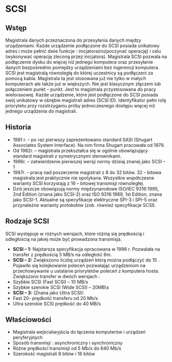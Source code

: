 SCSI
===

## Wstęp  
Magistrala danych przeznaczona do przesyłania danych między urządzeniami. Każde urządzenie podłączone do SCSI posiada unikatowy adres i może pełnić dwie funkcje : inicjatora(rozpoczynać operację) i celu (wykonywać operację zleconą przez inicjatora). 
Magistrala SCSI pozwala na podłączenie dysku do więcej niż jednego komputera oraz przesyłanie danych bezpośrednio pomiędzy urządzeniami bez ingerencji komputera.
SCSI jest magistralą równoległą do której uczestnicy są podłączeni za pomocą kabla. Magistrala ta jest stosowana już nie tylko w małych komputerach ale także już w większych. Nie jest klasycznym złączem lub połączeniem punkt – punkt. Jest to magistrala przystosowana do pracy wielorasowej.
Każde urządzenie, które jest podłączone do SCSI posiada swój unikatowy w obrębie magistrali adres (SCSI ID). Identyfikator pełni rolę priorytetu przy rozstrzyganiu próby jednoczesnego dostępu więcej niż jednego urządzenia do magistrali. 
## Historia
* 1981 r. – po raz pierwszy zaprezentowano standard SASI (Shugart Associates System Interface). Na nim firma Shugart pracowała od 1979. 
* Od 1982r.  – magistrala przekształca się  w ogólnie obowiązujący standard magistrali z symetrycznymi sterownikami.
* 1986r. – zatwierdzenie pierwszej wersji normy dzisiaj znanej jako SCSI – 1
* 1987r. – pracę nad poszerzenie magistrali z 8 do 32 bitów. 32 – bitowa magistrala jest praktycznie nie spotykana. Wszystkie współczesne warianty SCSI korzystają z 16 – bitowej transmisji równoległej.
* Dziś jeszcze obowiązują normy międzynarodowe ISO/IEC 9316:1995, 2nd Edition (znana jako SCSI-2) oraz ISO 9316:1989, 1st Edition, znana jako SCSI-1. Aktualne są specyfikacje elektryczne SPI-3 i SPI-5 oraz przynależne warianty protokołów (zob. również specyfikacje SCSI).
## Rodzaje SCSI
SCSI występuje w różnych wersjach, które różnią się prędkością i odległością na jakiej może być prowadzona transmisja.
* **SCSI – 1:**  Najstarsza specyfikacja opracowana w 1996 r. Pozwalała na transfer z prędkością 5 MB/s na odległość 6m. 
* **SCSI – 2:** Zwiększono liczbę urządzeń którą można podłączyć do 15 . Pojawiło się kolejkowanie poleceń pozwalając urządzeniom na przechowywanie u ustalanie priorytetów poleceń z komputera hosta. Zwiększono transfer w dwóch wersjach : 
* Szybkie SCSI (Fast SCSI) – 10 MB/s 
* Szybkie szerokie SCSI (Wide SCSI) – 20MB\s
* **SCSI – 3:** (Znana jako Ultra SCSI): 
* Fast 20- prędkość transferu od 20 Mb/s
* Ultra szerokie SCSI prędkość do 40 MB/s 
## Właściowości
*	Magistrala wejścia\wyjścia do łączenia komputerów i urządzeń peryferyjnych 
*	Sposób transmisji : asynchroniczny i synchroniczny
*	Różne prędkości transmisji od 5 Mb/s do 640 Mb/s
*	Szerokość magistrali 8 bitów i 16 bitów


